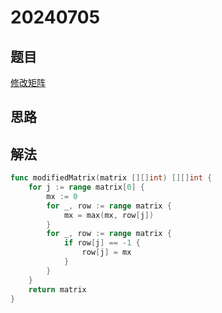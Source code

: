 # 20240705

## 题目
[修改矩阵](https://leetcode.cn/problems/modify-the-matrix/description/)

## 思路


## 解法

```go
func modifiedMatrix(matrix [][]int) [][]int {
	for j := range matrix[0] {
		mx := 0
		for _, row := range matrix {
			mx = max(mx, row[j])
		}
		for _, row := range matrix {
			if row[j] == -1 {
				row[j] = mx
			}
		}
	}
	return matrix
}
```